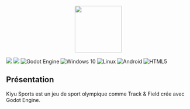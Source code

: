 <p align="center">
  <img width="128" height="128" src="https://cdn.discordapp.com/attachments/816816915665256478/897223302576209960/icon.png">
</p>

![](https://cdn.discordapp.com/attachments/816816915665256478/897224157631242270/banner.png)
![](https://img.shields.io/github/license/djalexkidd/kiyu-sports) <img alt="Godot Engine" src="https://img.shields.io/badge/GODOT-%232050FF.svg?style=flat&logo=godot-engine"/> <img alt="Windows 10" src="https://img.shields.io/badge/Windows-0078D6?style=flat&logo=windows&logoColor=white" /> <img alt="Linux" src="https://img.shields.io/badge/Linux-FCC624?style=flat&logo=linux&logoColor=black"> <img alt="Android" src="https://img.shields.io/badge/Android-3DDC84?style=flat&logo=android&logoColor=white" /> <img alt="HTML5" src="https://img.shields.io/badge/html5-%23E34F26.svg?style=flat&logo=html5&logoColor=white"/>

## Présentation
Kiyu Sports est un jeu de sport olympique comme Track & Field crée avec Godot Engine.
